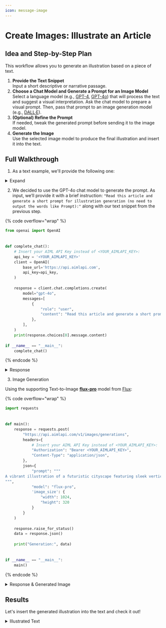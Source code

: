 ```yaml
---
icon: message-image
---
```


# Create Images: Illustrate an Article

## Idea and Step-by-Step Plan

This workflow allows you to generate an illustration based on a piece of text.

1. **Provide the Text Snippet**\
   Input a short descriptive or narrative passage.
2. **Choose a Chat Model and Generate a Prompt for an Image Model**\
   Select a language model (e.g., [GPT-4](../api-references/text-models-llm/OpenAI/gpt-4.md), [GPT-4o](../api-references/text-models-llm/OpenAI/gpt-4o.md)) that will process the text and suggest a visual interpretation. Ask the chat model to prepare a visual prompt. Then, pass that prompt to an image generation model (e.g., [DALL·E](../api-references/image-models/OpenAI/dall-e-3.md)).
3. **(Optional) Refine the Prompt**\
   If needed, tweak the generated prompt before sending it to the image model.
4. **Generate the Image**\
   Use the selected image model to produce the final illustration and insert it into the text.

## Full Walkthrough

1. As a text example, we'll provide the following one:

<details>

<summary>Expand</summary>

_**Futuristic Cities**_

_Cities of the future promise to radically transform how people live, work, and move. Instead of sprawling layouts, we’ll see vertical structures that integrate residential, work, and public spaces into single, self-sustaining ecosystems. Architecture will adapt to climate conditions, and buildings will be energy-efficient—generating power through solar panels, wind turbines, and even foot traffic._

_Transportation will be fully autonomous and silent. Streets will be freed from traffic and pollution, with ground-level space given back to pedestrians and greenery. Drones, magnetic levitation pods, and underground tunnels will handle most transit. Artificial intelligence will manage traffic flow and energy distribution in real time, ensuring maximum efficiency and comfort._

_Digital technology will be woven into every part of urban life. Smart homes will adapt to residents’ habits, while city services will respond instantly to citizen needs. Virtual and augmented reality will blur the line between physical and digital spaces. These cities won’t just be places to live—they’ll be flexible, sustainable environments where technology truly serves people._

</details>

2. We decided to use the GPT-4o chat model to generate the prompt. As input, we’ll provide it with a brief instruction: `"Read this article and generate a short prompt for illustration generation (no need to output the words like Prompt):"` along with our text snippet from the previous step.

{% code overflow="wrap" %}
```python
from openai import OpenAI


def complete_chat():
    # Insert your AIML API Key instead of <YOUR_AIMLAPI_KEY>:
    api_key = '<YOUR_AIMLAPI_KEY>'
    client = OpenAI(
        base_url='https://api.aimlapi.com',
        api_key=api_key,
    )    

    response = client.chat.completions.create(
        model="gpt-4o",
        messages=[
            {
                "role": "user",
                "content": "Read this article and generate a short prompt for illustration generation (no need to output the words like Prompt): Futuristic Cities. Cities of the future promise to radically transform how people live, work, and move. Instead of sprawling layouts, we’ll see vertical structures that integrate residential, work, and public spaces into single, self-sustaining ecosystems. Architecture will adapt to climate conditions, and buildings will be energy-efficient—generating power through solar panels, wind turbines, and even foot traffic. Transportation will be fully autonomous and silent. Streets will be freed from traffic and pollution, with ground-level space given back to pedestrians and greenery. Drones, magnetic levitation pods, and underground tunnels will handle most transit. Artificial intelligence will manage traffic flow and energy distribution in real time, ensuring maximum efficiency and comfort. Digital technology will be woven into every part of urban life. Smart homes will adapt to residents’ habits, while city services will respond instantly to citizen needs. Virtual and augmented reality will blur the line between physical and digital spaces. These cities won’t just be places to live—they’ll be flexible, sustainable environments where technology truly serves people.",
            },
        ],
    )
    print(response.choices[0].message.content)

if __name__ == "__main__":
    complete_chat()
```
{% endcode %}

<details>

<summary>Response</summary>

{% code overflow="wrap" %}
```
A vibrant illustration of a futuristic cityscape featuring sleek vertical skyscrapers blending residential, work, and public spaces into cohesive ecosystems. Highlight eco-friendly architecture with integrated solar panels, wind turbines, and energy harvested from foot traffic. Show autonomous vehicles, including drones and magnetic levitation pods, gracefully gliding through the air and sleek underground tunnels, while lush greenery and pedestrian-friendly pathways replace conventional streets. Incorporate AI-managed digital interfaces in homes and public spaces, with augmented reality elements blurring physical and digital boundaries, creating a harmonious, tech-driven urban environment.
```
{% endcode %}

</details>

3. Image Generation

Using the supporting Text-to-Image [**flux-pro**](../api-references/image-models/flux/flux-pro.md) model from [Flux](../api-references/image-models/flux/):

{% code overflow="wrap" %}
```python
import requests


def main():
    response = requests.post(
        "https://api.aimlapi.com/v1/images/generations",
        headers={
            # Insert your AIML API Key instead of <YOUR_AIMLAPI_KEY>:
            "Authorization": "Bearer <YOUR_AIMLAPI_KEY>",
            "Content-Type": "application/json",
        },
        json={
            "prompt": """
A vibrant illustration of a futuristic cityscape featuring sleek vertical skyscrapers blending residential, work, and public spaces into cohesive ecosystems. Highlight eco-friendly architecture with integrated solar panels, wind turbines, and energy harvested from foot traffic. Show autonomous vehicles, including drones and magnetic levitation pods, gracefully gliding through the air and sleek underground tunnels, while lush greenery and pedestrian-friendly pathways replace conventional streets. Incorporate AI-managed digital interfaces in homes and public spaces, with augmented reality elements blurring physical and digital boundaries, creating a harmonious, tech-driven urban environment.
""",
            "model": "flux-pro",
            'image_size': {
                "width": 1024,
                "height": 320
            }
        }
    )

    response.raise_for_status()
    data = response.json()

    print("Generation:", data)


if __name__ == "__main__":
    main()
```
{% endcode %}

<details>

<summary>Response &#x26; Generated Image</summary>

{% code overflow="wrap" %}
```json5
Generation: {'images': [{'url': 'https://cdn.aimlapi.com/squirrel/files/rabbit/Ip_fxJ-7WScVVNKOrAt11_6a31476ee9e44e74a831dfcec6e0cab3.jpg', 'width': 1024, 'height': 320, 'content_type': 'image/jpeg'}], 'timings': {}, 'seed': 550911681, 'has_nsfw_concepts': [False], 'prompt': '\nA vibrant illustration of a futuristic cityscape featuring sleek vertical skyscrapers blending residential, work, and public spaces into cohesive ecosystems. Highlight eco-friendly architecture with integrated solar panels, wind turbines, and energy harvested from foot traffic. Show autonomous vehicles, including drones and magnetic levitation pods, gracefully gliding through the air and sleek underground tunnels, while lush greenery and pedestrian-friendly pathways replace conventional streets. Incorporate AI-managed digital interfaces in homes and public spaces, with augmented reality elements blurring physical and digital boundaries, creating a harmonious, tech-driven urban environment.\n'}
```
{% endcode %}

Image (preview):

<figure><img src="../.gitbook/assets/Ip_fxJ-7WScVVNKOrAt11_6a31476ee9e44e74a831dfcec6e0cab3.jpg" alt=""><figcaption></figcaption></figure>

</details>

## Results

Let's insert the generated illustration into the text and check it out!

<details>

<summary>Illustrated Text</summary>

_**Futuristic Cities**_

_Cities of the future promise to radically transform how people live, work, and move. Instead of sprawling layouts, we’ll see vertical structures that integrate residential, work, and public spaces into single, self-sustaining ecosystems. Architecture will adapt to climate conditions, and buildings will be energy-efficient—generating power through solar panels, wind turbines, and even foot traffic._

<figure><img src="../.gitbook/assets/Ip_fxJ-7WScVVNKOrAt11_6a31476ee9e44e74a831dfcec6e0cab3.jpg" alt=""><figcaption></figcaption></figure>

_Transportation will be fully autonomous and silent. Streets will be freed from traffic and pollution, with ground-level space given back to pedestrians and greenery. Drones, magnetic levitation pods, and underground tunnels will handle most transit. Artificial intelligence will manage traffic flow and energy distribution in real time, ensuring maximum efficiency and comfort._

_Digital technology will be woven into every part of urban life. Smart homes will adapt to residents’ habits, while city services will respond instantly to citizen needs. Virtual and augmented reality will blur the line between physical and digital spaces. These cities won’t just be places to live—they’ll be flexible, sustainable environments where technology truly serves people._

</details>
